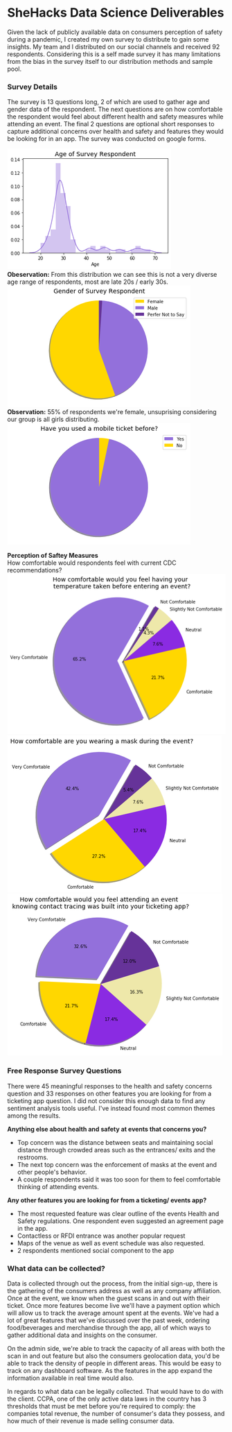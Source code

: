 
# SheHacks Data Science Deliverables
Given the lack of publicly available data on consumers perception of safety during a pandemic, I created my own survey to distribute to gain some insights. My team and I distributed on our social channels and received 92 respondents. Considering this is a self made survey it has many limitations from the bias in the survey itself to our distribution methods and sample pool.

### Survey Details
The survey is 13 questions long, 2 of which are used to gather age and gender data of the respondent. 
The next questions are on how comfortable the respondent would feel about different health and safety measures while attending an event.
The final 2 questions are optional short responses to capture additional concerns over health and safety and features they would be looking for in an app. 
The survey was conducted on google forms.

![AgeSurvey](assets/AgeSurvey.png)  
**Obeservation:** From this distribution we can see this is not a very diverse age range of respondents, most are late 20s / early 30s.  
![gender](assets/gendersurvey.png)  
**Observation:** 55% of respondents we're female, unsuprising considering our group is all girls distributing.   
![ticketsurvey](assets/ticketsurvey.png)

**Perception of Saftey Measures**    
How comfortable would respondents feel with current CDC recommendations? 
![TEMP](assets/TEMP.png) 
![MASK](assets/MASK.png)
![TRACE](assets/TRACE.png)


### Free Response Survey Questions 

There were 45 meaningful responses to the health and safety concerns question and 33 responses on other features you are looking for from a ticketing app question. I did not consider this enough data to find any sentiment analysis tools useful. I've instead found most common themes among the results. 

**Anything else about health and safety at events that concerns you?** 
- Top concern was the distance between seats and maintaining social distance through crowded areas such as the entrances/ exits and the restrooms. 
- The next top concern was the enforcement of masks at the event and other people's behavior. 
- A couple respondents said it was too soon for them to feel comfortable thinking of attending events. 

**Any other features you are looking for from a ticketing/ events app?** 
- The most requested feature was clear outline of the events Health and Safety regulations. One respondent even suggested an agreement page in the app. 
- Contactless or RFDI entrance was another popular request 
- Maps of the venue as well as event schedule was also requested. 
- 2 respondents mentioned social component to the app

### What data can be collected?

Data is collected through out the process, from the initial sign-up, there is the gathering of the consumers address as well as any company affiliation. Once at the event, we know when the guest scans in and out with their ticket. Once more features become live we'll have a payment option which will allow us to track the average amount spent at the events. We've had a lot of great features that we've discussed over the past week, ordering food/beverages and merchandise through the app, all of which ways to gather additional data and insights on the consumer. 

On the admin side, we're able to track the capacity of all areas with both the scan in and out feature but also the consumers geolocation data, you'd be able to track the density of people in different areas. This would be easy to track on any dashboard software. As the features in the app expand the information available in real time would also. 

In regards to what data can be legally collected. That would have to do with the client. CCPA, one of the only active data laws in the country has 3 thresholds that must be met before you're required to comply: the companies total revenue, the number of consumer's data they possess, and how much of their revenue is made selling consumer data.


